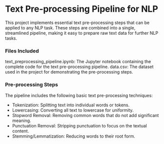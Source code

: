 # Text Pre-processing Pipeline for NLP
This project implements essential text pre-processing steps that can be applied to any NLP task. These steps are combined into a single, streamlined pipeline, making it easy to prepare raw text data for further NLP tasks.

### Files Included
text_preprocessing_pipeline.ipynb: The Jupyter notebook containing the complete code for the text pre-processing pipeline.
data.csv: The dataset used in the project for demonstrating the pre-processing steps.
### Pre-processing Steps
The pipeline includes the following basic text pre-processing techniques:

- Tokenization: Splitting text into individual words or tokens.
- Lowercasing: Converting all text to lowercase for uniformity.
- Stopword Removal: Removing common words that do not add significant meaning.
- Punctuation Removal: Stripping punctuation to focus on the textual content.
- Stemming/Lemmatization: Reducing words to their root form.
